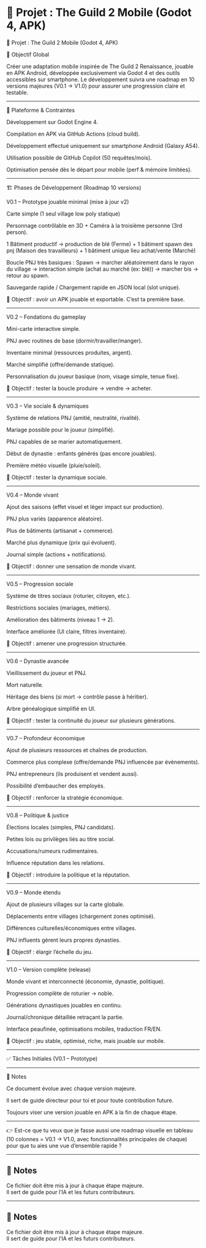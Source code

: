 # 📜 Projet : The Guild 2 Mobile (Godot 4, APK)

📜 Projet : The Guild 2 Mobile (Godot 4, APK)

🎯 Objectif Global

Créer une adaptation mobile inspirée de The Guild 2 Renaissance, jouable en APK Android, développée exclusivement via Godot 4 et des outils accessibles sur smartphone.
Le développement suivra une roadmap en 10 versions majeures (V0.1 → V1.0) pour assurer une progression claire et testable.


---

📱 Plateforme & Contraintes

Développement sur Godot Engine 4.

Compilation en APK via GitHub Actions (cloud build).

Développement effectué uniquement sur smartphone Android (Galaxy A54).

Utilisation possible de GitHub Copilot (50 requêtes/mois).

Optimisation pensée dès le départ pour mobile (perf & mémoire limitées).



---

🏗️ Phases de Développement (Roadmap 10 versions)

V0.1 – Prototype jouable minimal (mise à jour v2)

Carte simple (1 seul village low poly statique) 

Personnage contrôlable en 3D + Caméra à la troisième personne (3rd person).

1 Bâtiment productif -> production de blé (Ferme) + 1 bâtiment spawn des pnj (Maison des travailleurs) + 1 bâtiment unique lieu achat/vente (Marché)

Boucle PNJ très basiques : 
Spawn -> marcher aléatoirement dans le rayon du village ->  interaction simple (achat au marché (ex: blé)) -> marcher bis -> retour au spawn.

Sauvegarde rapide / Chargement rapide en JSON local (slot unique).


🎯 Objectif : avoir un APK jouable et exportable. C’est ta première base.


---

V0.2 – Fondations du gameplay

Mini-carte interactive simple.

PNJ avec routines de base (dormir/travailler/manger).

Inventaire minimal (ressources produites, argent).

Marché simplifié (offre/demande statique).

Personnalisation du joueur basique (nom, visage simple, tenue fixe).


🎯 Objectif : tester la boucle produire → vendre → acheter.


---

V0.3 – Vie sociale & dynamiques

Système de relations PNJ (amitié, neutralité, rivalité).

Mariage possible pour le joueur (simplifié).

PNJ capables de se marier automatiquement.

Début de dynastie : enfants générés (pas encore jouables).

Première météo visuelle (pluie/soleil).


🎯 Objectif : tester la dynamique sociale.


---

V0.4 – Monde vivant

Ajout des saisons (effet visuel et léger impact sur production).

PNJ plus variés (apparence aléatoire).

Plus de bâtiments (artisanat + commerce).

Marché plus dynamique (prix qui évoluent).

Journal simple (actions + notifications).


🎯 Objectif : donner une sensation de monde vivant.


---

V0.5 – Progression sociale

Système de titres sociaux (roturier, citoyen, etc.).

Restrictions sociales (mariages, métiers).

Amélioration des bâtiments (niveau 1 → 2).

Interface améliorée (UI claire, filtres inventaire).


🎯 Objectif : amener une progression structurée.


---

V0.6 – Dynastie avancée

Vieillissement du joueur et PNJ.

Mort naturelle.

Héritage des biens (si mort → contrôle passe à héritier).

Arbre généalogique simplifié en UI.


🎯 Objectif : tester la continuité du joueur sur plusieurs générations.


---

V0.7 – Profondeur économique

Ajout de plusieurs ressources et chaînes de production.

Commerce plus complexe (offre/demande PNJ influencée par événements).

PNJ entrepreneurs (ils produisent et vendent aussi).

Possibilité d’embaucher des employés.


🎯 Objectif : renforcer la stratégie économique.


---

V0.8 – Politique & justice

Élections locales (simples, PNJ candidats).

Petites lois ou privilèges liés au titre social.

Accusations/rumeurs rudimentaires.

Influence réputation dans les relations.


🎯 Objectif : introduire la politique et la réputation.


---

V0.9 – Monde étendu

Ajout de plusieurs villages sur la carte globale.

Déplacements entre villages (chargement zones optimisé).

Différences culturelles/économiques entre villages.

PNJ influents gèrent leurs propres dynasties.


🎯 Objectif : élargir l’échelle du jeu.


---

V1.0 – Version complète (release)

Monde vivant et interconnecté (économie, dynastie, politique).

Progression complète de roturier → noble.

Générations dynastiques jouables en continu.

Journal/chronique détaillée retraçant la partie.

Interface peaufinée, optimisations mobiles, traduction FR/EN.


🎯 Objectif : jeu stable, optimisé, riche, mais jouable sur mobile.



---

✅ Tâches Initiales (V0.1 – Prototype)





---

📝 Notes

Ce document évolue avec chaque version majeure.

Il sert de guide directeur pour toi et pour toute contribution future.

Toujours viser une version jouable en APK à la fin de chaque étape.



---

👉 Est-ce que tu veux que je fasse aussi une roadmap visuelle en tableau (10 colonnes = V0.1 → V1.0, avec fonctionnalités principales de chaque) pour que tu aies une vue d’ensemble rapide ?



---

## 📝 Notes
Ce fichier doit être mis à jour à chaque étape majeure.  
Il sert de guide pour l’IA et les futurs contributeurs.

---

## 📝 Notes
Ce fichier doit être mis à jour à chaque étape majeure.  
Il sert de guide pour l’IA et les futurs contributeurs.
